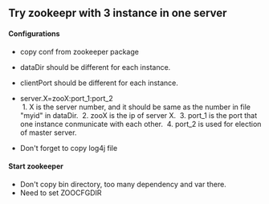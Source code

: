 ## Try zookeepr with 3 instance in one server
#### Configurations
* copy conf from zookeeper package
* dataDir should be different for each instance.
* clientPort should be different for each instance.
* server.X=zooX:port_1:port_2
    
  1. X is the server number, and it should be same as the number in file "myid" in dataDir.
  2. zooX is the ip of server X.
  3. port_1 is the port that one instance conmunicate with each other.
  4. port_2 is used for election of master server.

* Don't forget to copy log4j file

#### Start zookeeper
* Don't copy bin directory, too many dependency and var there.
* Need to set ZOOCFGDIR

